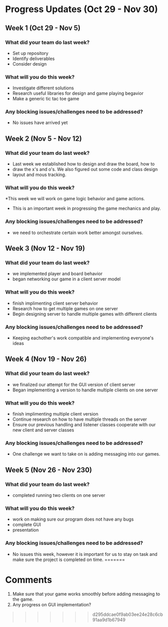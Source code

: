 # Progress Updates (Oct 29 - Nov 30)

## Week 1 (Oct 29 - Nov 5)

### What did your team do last week?
* Set up repository
* Identify deliverables
* Consider design

### What will you do this week?
* Investigate different solutions
* Research useful libraries for design and game playing begavior
* Make a generic tic tac toe game

### Any blocking issues/challenges need to be addressed?
* No issues have arrived yet


## Week 2 (Nov 5 - Nov 12)

### What did your team do last week?
* Last week we established how to design and draw the board, how to
* draw the x's and o's. We also figured out some code and class design
* layout and mous tracking.

### What will you do this week?
*This week we will work on game logic behavior and game actions.
* This is an important week in progressing the game mechanics and play.

### Any blocking issues/challenges need to be addressed?
* we need to orchestrate certain work better amongst ourselves.

## Week 3 (Nov 12 - Nov 19)

### What did your team do last week?
* we implemented player and board behavior
* began networking our game in a client server model

### What will you do this week?
* finish implimenting client server behavior
* Research how to get multiple games on one server
* Begin designing server to handle multiple games with different clients

### Any blocking issues/challenges need to be addressed?
* Keeping eachother's work compatible and implementing everyone's ideas

## Week 4 (Nov 19 - Nov 26)

### What did your team do last week?
* we finalized our attempt for the GUI version of client server
* Began implementing a version to handle multiple clients on one server

### What will you do this week?
* finish implimenting multiple client version
* Continue research on how to have multiple threads on the server
* Ensure our previous handling and listener classes cooperate with our new client and server classes

### Any blocking issues/challenges need to be addressed?
* One challenge we want to take on is adding messaging into our games.

## Week 5 (Nov 26 - Nov 230)

### What did your team do last week?
* completed running two clients on one server 

### What will you do this week?
* work on making sure our program does not have any bugs
* complete GUI
* presentation

### Any blocking issues/challenges need to be addressed?
* No issues this week, however it is important for us to stay on task and make sure the project is completed on time.
=======
# Comments
1. Make sure that your game works smoothly before adding messaging to the game.
2. Any progress on GUI implementation?
>>>>>>> d295ddcae0f9ab03ee24e28c6cb91aa9d1b67949
